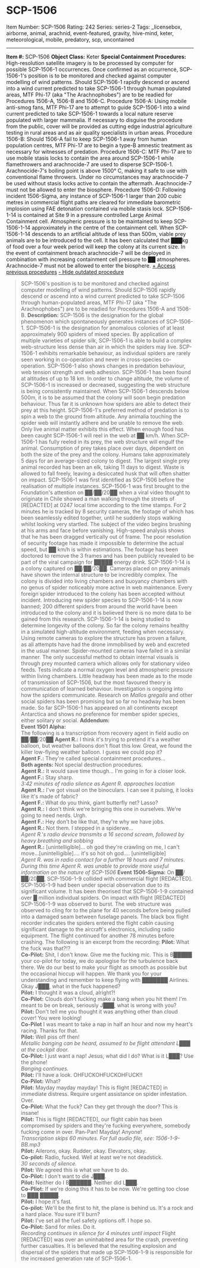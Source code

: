 # SCP-1506
Item Number: SCP-1506
Rating: 242
Series: series-2
Tags: _licensebox, airborne, animal, arachnid, event-featured, gravity, hive-mind, keter, meteorological, mobile, predatory, scp, uncontained

---

**Item #:** SCP-1506
**Object Class:** Keter
**Special Containment Procedures:** High-resolution satellite imagery is to be processed by computer for possible SCP-1506-1 occurrences. Once confirmed as an occurrence, SCP-1506-1's position is to be monitored and checked against computer modelling of wind patterns. Should SCP-1506-1 rapidly descend or ascend into a wind current predicted to take SCP-1506-1 through human populated areas, MTF Phi-17 (aka "The Arachnophobes") are to be readied for Procedures 1506-A, 1506-B and 1506-C.
Procedure 1506-A: Using mobile anti-smog fans, MTF Phi-17 are to attempt to guide SCP-1506-1 into a wind current predicted to take SCP-1506-1 towards a local nature reserve populated with larger mammalia. If necessary to disguise the procedure from the public, cover will be provided as cutting edge industrial agriculture testing in rural areas and as air quality specialists in urban areas.
Procedure 1506-B: Should 1506-A fail to keep SCP-1506-1 away from human population centres, MTF Phi-17 are to begin a type-B amnestic treatment as necessary for witnesses of predation.
Procedure 1506-C: MTF Phi-17 are to use mobile stasis locks to contain the area around SCP-1506-1 while flamethrowers and arachnocide-7 are used to disperse SCP-1506-1. Arachnocide-7's boiling point is above 1500° C, making it safe to use with conventional flame throwers. Under no circumstances may arachnocide-7 be used without stasis locks active to contain the aftermath. Arachnocide-7 must not be allowed to enter the biosphere.
Procedure 1506-D: Following incident 1506-Sigma, any instance of SCP-1506-1 larger than 200 cubic metres in commercial flight paths are cleared for immediate barometric implosion using FAE detonation contained via mobile stasis lock.
SCP-1506-1-14 is contained at Site 9 in a pressure controlled Large Animal Containment cell. Atmospheric pressure is to be maintained to keep SCP-1506-1-14 approximately in the centre of the containment cell. When SCP-1506-1-14 descends to an artificial altitude of less than 500m, viable prey animals are to be introduced to the cell. It has been calculated that ███kg of food over a four week period will keep the colony at its current size. In the event of containment breach arachnocide-7 will be deployed in combination with increasing containment cell pressure to ██ atmospheres. Arachnocide-7 must not be allowed to enter the biosphere.
[\+ Access previous procedures](javascript:;)
[\- Hide outdated procedure](javascript:;)
> SCP-1506's position is to be monitored and checked against computer modelling of wind patterns. Should SCP-1506 rapidly descend or ascend into a wind current predicted to take SCP-1506 through human-populated areas, MTF Phi-17 (aka "The Arachnophobes") are to be readied for Procedures 1506-A and 1506-B.
**Description:** SCP-1506 is the designation for the global phenomenon which spontaneously generates instances of SCP-1506-1.
SCP-1506-1 is the designation for anomalous colonies of at least approximately 900 spiders of mixed species. By application of multiple varieties of spider silk, SCP-1506-1 is able to build a complex web-structure less dense than air in which the spiders may live. SCP-1506-1 exhibits remarkable behaviour, as individual spiders are rarely seen working in co-operation and never in cross-species co-operation. SCP-1506-1 also shows changes in predation behaviour, web tension strength and web adhesion. SCP-1506-1 has been found at altitudes of up to 18 km. In order to change altitude, the volume of SCP-1506-1 is increased or decreased, suggesting the web structure is being consistently maintained.
When SCP-1506-1 descends below 500m, it is to be assumed that the colony will soon begin predation behaviour. Thus far it is unknown how spiders are able to detect their prey at this height. SCP-1506-1's preferred method of predation is to spin a web to the ground from altitude. Any animalia touching the spider web will instantly adhere and be unable to remove the web. Only live animal matter exhibits this effect. When enough food has been caught SCP-1506-1 will reel in the web at ██ km/h. When SCP-1506-1 has fully reeled in its prey, the web structure will engulf the animal. Consumption of prey takes place over days, dependent on both the size of the prey and the colony. Humans take approximately 5 days for an average-sized colony to digest. The largest single prey animal recorded has been an elk, taking 11 days to digest. Waste is allowed to fall freely, leaving a desiccated husk that will often shatter on impact.
SCP-1506-1 was first identified as SCP-1506 before the realisation of multiple instances. SCP-1506-1 was first brought to the Foundation's attention on ██/██/20██ when a viral video thought to originate in Chile showed a man walking through the streets of [REDACTED] at 0247 local time according to the time stamps. For 2 minutes he is tracked by 8 security cameras, the footage of which has been seamlessly edited together, until he suddenly stops walking whilst looking very startled. The subject of the video begins brushing at his arms and face before vanishing. High-speed analysis shows that he has been dragged vertically out of frame. The poor resolution of security footage has made it impossible to determine the actual speed, but ██ km/h is within estimations. The footage has been doctored to remove the 3 frames and has been publicly revealed to be part of the viral campaign for █████ energy drink.
SCP-1506-1-14 is a colony captured on ██/██/20██. Cameras placed on prey animals have shown the internal structure to be incredibly complex. The colony is divided into living chambers and buoyancy chambers with no genus of spider noticeably more active in web maintenance. Every foreign spider introduced to the colony has been accepted without incident. Introducing new spider species to SCP-1506-1-14 is now banned; 200 different spiders from around the world have been introduced to the colony and it is believed there is no more data to be gained from this research. SCP-1506-1-14 is being studied to determine longevity of the colony. So far the colony remains healthy in a simulated high-altitude environment, feeding when necessary.
Using remote cameras to explore the structure has proven a failure, as all attempts have had the drone immobilised by web and excreted in the usual manner. Spider-mounted cameras have failed in a similar manner. The only successful method to obtain internal visuals is through prey mounted camera which allows only for stationary video feeds. Tests indicate a normal oxygen level and atmospheric pressure within living chambers.
Little headway has been made as to the mode of transmission of SCP-1506, but the most favoured theory is communication of learned behaviour. Investigation is ongoing into how the spiders communicate. Research on _Mallos gregalis_ and other social spiders has been promising but so far no headway has been made. So far SCP-1506-1 has appeared on all continents except Antarctica and shows no preference for member spider species, either solitary or social.
**Addendum:**  
**Event 1501 Alpha:**  
The following is a transcription from recovery agent in field audio on ██/██/20██
> **Agent R.:** I think it's trying to pretend it's a weather balloon, but weather balloons don't float this low. Great, we found the killer low-flying weather balloon. I guess we could pop it?  
>  **Agent F.:** They're called special containment procedures…  
>  **Both agents:** Not special destruction procedures.  
>  **Agent R.:** It would save time though… I'm going in for a closer look.  
>  **Agent F.:** Stay sharp.  
>  _3:42 minutes of radio silence as Agent R. approaches location_  
>  **Agent R.:** I've got visual on the binoculars. I can see it pulsing, it looks like it's made of fabric?  
>  **Agent F.:** What do you think, giant butterfly net? Lasso?  
>  **Agent R.:** I don't think we're bringing this one in ourselves. We're going to need nerds. Urgh.  
>  **Agent F.:** Hey don't be like that, they're why we have jobs.  
>  **Agent R.:** Not them. I stepped in a spiderwe…  
>  _Agent R.'s radio device transmits a 16 second scream, followed by heavy breathing and sobbing_  
>  **Agent R.:** [unintelligible]… oh god they're crawling on me, I can't move…[unintelligible]…. it's so hot oh god…. [unintelligible]  
>  _Agent R. was in radio contact for a further 18 hours and 7 minutes. During this time Agent R. was unable to provide more useful information on the nature of SCP-1506_
**Event 1506-Sigma:** On ██/██/20██, SCP-1506-1-9 collided with commercial flight [REDACTED]. SCP-1506-1-9 had been under special observation due to its significant volume. It has been theorised that SCP-1506-1-9 contained over █ million individual spiders. On impact with flight [REDACTED] SCP-1506-1-9 was observed to burst. The web structure was observed to cling for to the plane for 40 seconds before being pulled into a damaged seam between fuselage panels. The black box flight recorder indicates the spiders entered the flight cabin causing significant damage to the aircraft's electronics, including radio equipment. The flight continued for another 78 minutes before crashing. The following is an excerpt from the recording:
> **Pilot:** What the fuck was that?!?  
>  **Co-Pilot:** Shit, I don't know. Give me the fucking mic. This is B█████ your co-pilot for today, we do apologise for the turbulence back there. We do our best to make your flight as smooth as possible but the occasional hiccup will happen. We thank you for your understanding and remember to keep flying with ███████ Airlines. Okay J███, what in the fuck happened?  
>  **Pilot:** I thought it was a cloud, alright?!  
>  **Co-Pilot:** Clouds don't fucking make a bang when you hit them! I'm meant to be on break, seriously J███, what is wrong with you?  
>  **Pilot:** Don't tell me you thought it was anything other than cloud cover! You were looking!  
>  **Co-Pilot** I was meant to take a nap in half an hour and now my heart's racing. Thanks for that.  
>  **Pilot:** Well piss off then!  
>  _Metallic banging can be heard, assumed to be flight attendant L███ at the cockpit door._  
>  **Co-Pilot:** I just want a nap! Jesus, what did I do? What is it L███? Use the phone!  
>  _Banging continues._  
>  **Pilot:** I'll have a look. OHFUCKOHFUCKOHFUCK!!  
>  **Co-Pilot:** What?  
>  **Pilot:** Mayday mayday mayday! This is flight [REDACTED] in immediate distress. Require urgent assistance on spider infestation. Over.  
>  **Co-Pilot:** What the fuck? Can they get through the door? This is insane!  
>  **Pilot:** This is flight [REDACTED], our flight cabin has been compromised by spiders and they're fucking everywhere, somebody fucking come in over. Pan-Pan! Mayday! Anyone!  
>  _Transcription skips 60 minutes. For full audio file, see: 1506-1-9-BB.mp3_  
>  **Pilot:** Ailerons, okay. Rudder, okay. Elevators, okay.  
>  **Co-pilot:** Radio, fucked. Well at least we're not deadstick.  
>  _30 seconds of silence._  
>  **Pilot:** We agreed this is what we have to do.  
>  **Co-Pilot:** I don't want to die J███.  
>  **Pilot:** Neither do I B██████. Neither did L███.  
>  **Co-Pliot:** If we're doing this it has to be now. We're getting too close to ███ █████.  
>  **Pilot:** I hope it's fast.  
>  **Co-pilot:** We'll be the first to hit, the plane is behind us. It's a rock and a hard place. You sure it'll burn?  
>  **Pilot:** I've set all the fuel safety options off. I hope so.  
>  **Co-Pilot:** Sand for miles. Do it.  
>  _Recording continues in silence for 4 minutes until impact_
Flight [REDACTED] was over an uninhabited area for the crash, preventing further casualties. It is believed that the resulting explosion and dispersal of the spiders that made up SCP-1506-1-9 is responsible for the increased generation rate of SCP-1506-1.